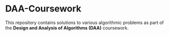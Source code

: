 # DAA-Coursework

This repository contains solutions to various algorithmic problems as part of the **Design and Analysis of Algorithms (DAA)** coursework.
